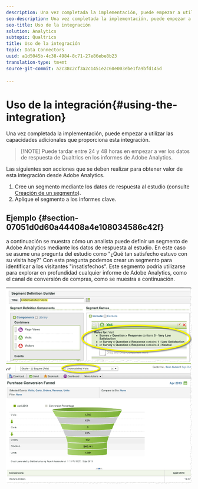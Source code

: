 ```yaml
---
description: Una vez completada la implementación, puede empezar a utilizar las capacidades adicionales que proporciona esta integración.
seo-description: Una vez completada la implementación, puede empezar a utilizar las capacidades adicionales que proporciona esta integración.
seo-title: Uso de la integración
solution: Analytics
subtopic: Qualtrics
title: Uso de la integración
topic: Data Connectors
uuid: a1d5045b-4c38-4984-8c71-27e86ebe8b23
translation-type: tm+mt
source-git-commit: a2c38c2cf3a2c1451e2c60e003ebe1fa9bfd145d

---
```



# Uso de la integración{#using-the-integration}

Una vez completada la implementación, puede empezar a utilizar las capacidades adicionales que proporciona esta integración.

> [!NOTE] Puede tardar entre 24 y 48 horas en empezar a ver los datos de respuesta de Qualtrics en los informes de Adobe Analytics.

Las siguientes son acciones que se deben realizar para obtener valor de esta integración desde Adobe Analytics.

1. Cree un segmento mediante los datos de respuesta al estudio (consulte [Creación de un segmento](https://docs.adobe.com/content/help/en/analytics/components/segmentation/seg-home.html)).
1. Aplique el segmento a los informes clave.

## Ejemplo {#section-07051d0d60a44408a4e108034586c42f}

a continuación se muestra cómo un analista puede definir un segmento de Adobe Analytics mediante los datos de respuesta al estudio. En este caso se asume una pregunta del estudio como "¿Qué tan satisfecho estuvo con su visita hoy?" Con esta pregunta podemos crear un segmento para identificar a los visitantes "insatisfechos". Este segmento podría utilizarse para explorar en profundidad cualquier informe de Adobe Analytics, como el canal de conversión de compras, como se muestra a continuación.

![](assets/using-1.png) ![](assets/using-2.png)


